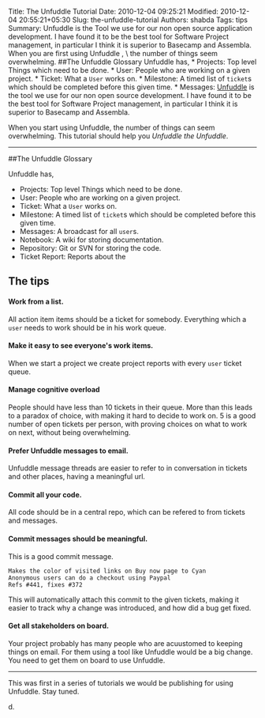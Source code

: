 Title: The Unfuddle Tutorial
Date: 2010-12-04 09:25:21
Modified: 2010-12-04 20:55:21+05:30
Slug: the-unfuddle-tutorial
Authors: shabda
Tags: tips
Summary: Unfuddle is the Tool we use for our non open source application development. I have found it to be the best tool for Software Project management, in particular I think it is superior to Basecamp and Assembla. When you are first using Unfuddle , \ the number of things seem overwhelming. ##The Unfuddle Glossary Unfuddle has, * Projects: Top level Things which need to be done. * User: People who are working on a given project. * Ticket: What a `User` works on. * Milestone: A timed list of `ticket`s which should be completed before this given time. * Messages:
[Unfuddle](http://unfuddle.com/) is the tool we use for our non open source development. 
I have found it to be the best tool for Software Project management, in particular 
I think it is superior to Basecamp and Assembla. 

When you start using Unfuddle, the number of things can seem overwhelming. This tutorial should help you *Unfuddle the Unfuddle*.

------------------------------


##The Unfuddle Glossary

Unfuddle has,

* Projects: Top level Things which need to be done.
* User: People who are working on a given project.
* Ticket: What a `User` works on.
* Milestone: A timed list of `ticket`s which should be completed before this given time.
* Messages: A broadcast for all `user`s.
* Notebook: A wiki for storing documentation.
* Repository: Git or SVN for storing the code.
* Ticket Report: Reports about the 

## The tips

#### Work from a list.

All action item items should be a ticket for somebody. Everything which a `user` needs to work should be in his work queue.

#### Make it easy to see everyone's work items.

When we start a project we create project reports with every `user` ticket queue.

#### Manage cognitive overload

People should have less than 10 tickets in their queue. More than this leads to a paradox of choice, 
with making it hard to decide to work on. 5 is a good number of open tickets per person, with proving choices on what to work on next, 
without being overwhelming.

#### Prefer Unfuddle messages to email.

Unfuddle message threads are easier to refer to in conversation in tickets and other places, having a meaningful url.

#### Commit all your code.

All code should be in a central repo, which can be refered to from tickets and messages.

#### Commit messages should be meaningful.

This is a good commit message.

	Makes the color of visited links on Buy now page to Cyan
	Anonymous users can do a checkout using Paypal
	Refs #441, fixes #372

This will automatically attach this commit to the given tickets, making it easier to track why a change was introduced, and how did a bug get fixed.

#### Get all stakeholders on board.

Your project probably has many people who are acuustomed to keeping things on email. For them using a tool like Unfuddle would be a big change.
You need to get them on board to use Unfuddle. 


-------------------------------


This was first in a series of tutorials we would be publishing for using Unfuddle. Stay tuned.

d.

